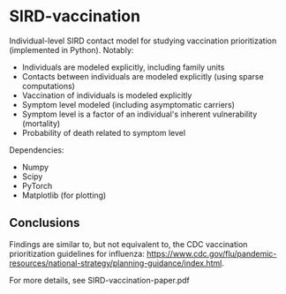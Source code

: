 # SIRD-vaccination
Individual-level SIRD contact model for studying vaccination prioritization (implemented in Python). Notably:
* Individuals are modeled explicitly, including family units
* Contacts between individuals are modeled explicitly (using sparse computations)
* Vaccination of individuals is modeled explicitly
* Symptom level modeled (including asymptomatic carriers)
* Symptom level is a factor of an individual's inherent vulnerability (mortality)
* Probability of death related to symptom level

Dependencies:
* Numpy
* Scipy
* PyTorch
* Matplotlib (for plotting)

## Conclusions
Findings are similar to, but not equivalent to, the CDC vaccination prioritization guidelines for influenza: https://www.cdc.gov/flu/pandemic-resources/national-strategy/planning-guidance/index.html.

For more details, see SIRD-vaccination-paper.pdf
